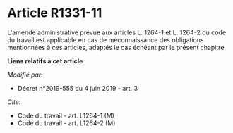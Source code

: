 # Article R1331-11

L'amende administrative prévue aux articles L. 1264-1 et L. 1264-2 du code du travail est applicable en cas de méconnaissance
des obligations mentionnées à ces articles, adaptés le cas échéant par le présent chapitre.

**Liens relatifs à cet article**

_Modifié par_:

  - Décret n°2019-555 du 4 juin 2019 - art. 3

_Cite_:

  - Code du travail - art. L1264-1 (M)
  - Code du travail - art. L1264-2 (M)
